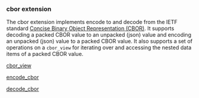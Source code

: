 ### cbor extension

The cbor extension implements encode to and decode from the IETF standard [Concise Binary Object Representation (CBOR)](http://cbor.io/).
It supports decoding a packed CBOR value to an unpacked (json) value and
encoding an unpacked (json) value to a packed CBOR value. It also supports a set of operations 
on a `cbor_view` for iterating over and accessing the nested data items of a packed CBOR value.

[cbor_view](cbor_view.md)

[encode_cbor](encode_cbor.md)

[decode_cbor](decode_cbor.md)


